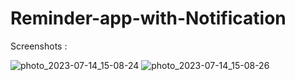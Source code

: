 # Reminder-app-with-Notification

Screenshots :

![photo_2023-07-14_15-08-24](https://github.com/Nabijonov-Otabek-19/Todo-app-Compose/assets/81671570/eecb8f1c-194d-4833-813c-de72e9968c46)
![photo_2023-07-14_15-08-26](https://github.com/Nabijonov-Otabek-19/Todo-app-Compose/assets/81671570/fc52de40-9814-4dc2-8dd1-714b58c0a9bc)
